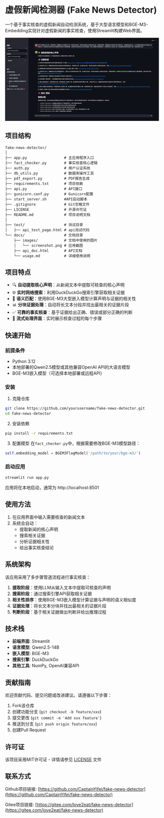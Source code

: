 # 虚假新闻检测器 (Fake News Detector)

一个基于事实核查的虚假新闻自动检测系统，基于大型语言模型和BGE-M3-Embedding实现针对虚假新闻的事实核查，使用Streamlit构建Web界面。


![应用截图](docs/images/screenshot.png)

## 项目结构
```
fake-news-detector/
│
├── app.py                 # 主应用程序入口
├── fact_checker.py        # 事实核查核心逻辑
├── auth.py                # 用户认证系统
├── db_utils.py            # 数据库操作工具
├── pdf_export.py          # PDF报告生成
├── requirements.txt       # 项目依赖
├── api.py                 # API接口
├── gunicorn.conf.py       # Gunicorn配置
├── start_server.sh        #API启动脚本
├── .gitignore             # Git忽略文件
├── LICENSE                # 开源许可证
├── README.md              # 项目说明文档
│
├── test/                  # 测试目录
│   ├── api_test_page.html # api测试代码
└── docs/                  # 文档目录
    ├── images/            # 文档中使用的图片
    │   └── screenshot.png # 应用截图
    ├── api_doc.html       # API文档
    └── usage.md           # 详细使用说明
```
## 项目特点

- 🔍 **自动提取核心声明**：从新闻文本中提取可核查的核心声明
- 🌐 **实时网络搜索**：利用DuckDuckGo搜索引擎获取相关证据
- 🤖 **语义匹配**：使用BGE-M3大型嵌入模型计算声明与证据的相关性
- 📊 **分块证据处理**：自动将长文本分段并找出最相关的证据片段
- ✅ **可靠的事实核查**：基于证据给出正确、错误或部分正确的判断
- 🔄 **流式处理界面**：实时展示核查过程的每个步骤

## 快速开始

### 前提条件

- Python 3.12
- 本地部署的Qwen2.5模型或其他兼容OpenAI API的大语言模型
- BGE-M3嵌入模型（可选择本地部署或远程API）

### 安装

1. 克隆仓库
```bash
git clone https://github.com/yourusername/fake-news-detector.git
cd fake-news-detector
```

2. 安装依赖
```bash
pip install -r requirements.txt
```

3. 配置模型
在`fact_checker.py`中，根据需要修改BGE-M3模型路径：
```python
self.embedding_model = BGEM3FlagModel('/path/to/your/bge-m3/')
```

### 启动应用

```bash
streamlit run app.py
```

应用将在本地启动，通常为 http://localhost:8501

## 使用方法

1. 在应用界面中输入需要核查的新闻文本
2. 系统会自动：
   - 提取新闻的核心声明
   - 搜索相关证据
   - 分析证据相关性
   - 给出事实核查结论

## 系统架构

该应用采用了多步骤管道流程进行事实核查：

1. **提取阶段**：使用LLM从输入文本中提取可核查的声明
2. **搜索阶段**：通过搜索引擎API获取相关证据
3. **相关性排序**：使用BGE-M3嵌入模型计算证据与声明的语义相似度
4. **证据处理**：将长文本分块并找出最相关的证据片段
5. **判断阶段**：基于相关证据做出判断并给出推理过程

## 技术栈

- **前端界面**: Streamlit
- **语言模型**: Qwen2.5-14B
- **嵌入模型**: BGE-M3
- **搜索引擎**: DuckDuckGo
- **其他工具**: NumPy, OpenAI兼容API


## 贡献指南

欢迎贡献代码、提交问题或改进建议。请遵循以下步骤：

1. Fork该仓库
2. 创建功能分支 (`git checkout -b feature/xxx`)
3. 提交更改 (`git commit -m 'Add xxx feature'`)
4. 推送到分支 (`git push origin feature/xxx`)
5. 创建Pull Request

## 许可证

该项目采用MIT许可证 - 详情请参见 [LICENSE](LICENSE) 文件

## 联系方式

Github项目链接: [https://github.com/CaptainYifei/fake-news-detector](https://github.com/CaptainYifei/fake-news-detector)

Gitee项目链接: [https://gitee.com/love2eat/fake-news-detector](https://gitee.com/love2eat/fake-news-detector)